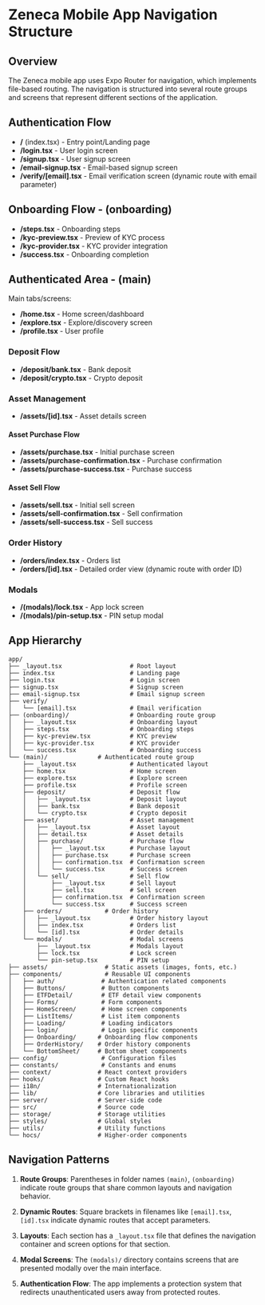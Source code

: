 # Zeneca Mobile App Navigation Structure

## Overview

The Zeneca mobile app uses Expo Router for navigation, which implements file-based routing. The navigation is structured into several route groups and screens that represent different sections of the application.

## Authentication Flow

- **/** (index.tsx) - Entry point/Landing page
- **/login.tsx** - User login screen
- **/signup.tsx** - User signup screen
- **/email-signup.tsx** - Email-based signup screen
- **/verify/[email].tsx** - Email verification screen (dynamic route with email parameter)

## Onboarding Flow - (onboarding)

- **/steps.tsx** - Onboarding steps
- **/kyc-preview.tsx** - Preview of KYC process
- **/kyc-provider.tsx** - KYC provider integration
- **/success.tsx** - Onboarding completion

## Authenticated Area - (main)

Main tabs/screens:

- **/home.tsx** - Home screen/dashboard
- **/explore.tsx** - Explore/discovery screen
- **/profile.tsx** - User profile

### Deposit Flow

- **/deposit/bank.tsx** - Bank deposit
- **/deposit/crypto.tsx** - Crypto deposit

### Asset Management

- **/assets/[id].tsx** - Asset details screen

#### Asset Purchase Flow

- **/assets/purchase.tsx** - Initial purchase screen
- **/assets/purchase-confirmation.tsx** - Purchase confirmation
- **/assets/purchase-success.tsx** - Purchase success

#### Asset Sell Flow

- **/assets/sell.tsx** - Initial sell screen
- **/assets/sell-confirmation.tsx** - Sell confirmation
- **/assets/sell-success.tsx** - Sell success

### Order History

- **/orders/index.tsx** - Orders list
- **/orders/[id].tsx** - Detailed order view (dynamic route with order ID)

### Modals

- **/(modals)/lock.tsx** - App lock screen
- **/(modals)/pin-setup.tsx** - PIN setup modal

## App Hierarchy

```
app/
├── _layout.tsx                   # Root layout
├── index.tsx                     # Landing page
├── login.tsx                     # Login screen
├── signup.tsx                    # Signup screen
├── email-signup.tsx              # Email signup screen
├── verify/
│   └── [email].tsx               # Email verification
├── (onboarding)/                 # Onboarding route group
│   ├── _layout.tsx               # Onboarding layout
│   ├── steps.tsx                 # Onboarding steps
│   ├── kyc-preview.tsx           # KYC preview
│   ├── kyc-provider.tsx          # KYC provider
│   └── success.tsx               # Onboarding success
└── (main)/              # Authenticated route group
    ├── _layout.tsx               # Authenticated layout
    ├── home.tsx                  # Home screen
    ├── explore.tsx               # Explore screen
    ├── profile.tsx               # Profile screen
    ├── deposit/                  # Deposit flow
    │   ├── _layout.tsx           # Deposit layout
    │   ├── bank.tsx              # Bank deposit
    │   └── crypto.tsx            # Crypto deposit
    ├── asset/                    # Asset management
    │   ├── _layout.tsx           # Asset layout
    │   ├── detail.tsx            # Asset details
    │   ├── purchase/             # Purchase flow
    │   │   ├── _layout.tsx       # Purchase layout
    │   │   ├── purchase.tsx      # Purchase screen
    │   │   ├── confirmation.tsx  # Confirmation screen
    │   │   └── success.tsx       # Success screen
    │   └── sell/                 # Sell flow
    │       ├── _layout.tsx       # Sell layout
    │       ├── sell.tsx          # Sell screen
    │       ├── confirmation.tsx  # Confirmation screen
    │       └── success.tsx       # Success screen
    ├── orders/            # Order history
    │   ├── _layout.tsx           # Order history layout
    │   ├── index.tsx             # Orders list
    │   └── [id].tsx              # Order details
    └── modals/                   # Modal screens
        ├── _layout.tsx           # Modals layout
        ├── lock.tsx              # Lock screen
        └── pin-setup.tsx         # PIN setup
├── assets/                # Static assets (images, fonts, etc.)
├── components/            # Reusable UI components
│   ├── auth/             # Authentication related components
│   ├── Buttons/          # Button components
│   ├── ETFDetail/        # ETF detail view components
│   ├── Forms/            # Form components
│   ├── HomeScreen/       # Home screen components
│   ├── ListItems/        # List item components
│   ├── Loading/          # Loading indicators
│   ├── login/            # Login specific components
│   ├── Onboarding/      # Onboarding flow components
│   ├── OrderHistory/    # Order history components
│   └── BottomSheet/     # Bottom sheet components
├── config/               # Configuration files
├── constants/            # Constants and enums
├── context/             # React context providers
├── hooks/               # Custom React hooks
├── i18n/                # Internationalization
├── lib/                 # Core libraries and utilities
├── server/              # Server-side code
├── src/                 # Source code
├── storage/             # Storage utilities
├── styles/              # Global styles
├── utils/               # Utility functions
└── hocs/                # Higher-order components
```

## Navigation Patterns

1. **Route Groups**: Parentheses in folder names `(main)`, `(onboarding)` indicate route groups that share common layouts and navigation behavior.

2. **Dynamic Routes**: Square brackets in filenames like `[email].tsx`, `[id].tsx` indicate dynamic routes that accept parameters.

3. **Layouts**: Each section has a `_layout.tsx` file that defines the navigation container and screen options for that section.

4. **Modal Screens**: The `(modals)/` directory contains screens that are presented modally over the main interface.

5. **Authentication Flow**: The app implements a protection system that redirects unauthenticated users away from protected routes.
